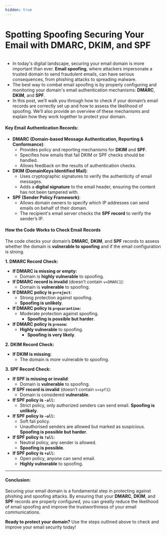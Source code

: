 ```yaml
---
hidden: true
---
```


# Spotting Spoofing Securing Your Email with DMARC, DKIM, and SPF

<figure><img src="https://images.unsplash.com/photo-1603791440384-56cd371ee9a7?crop=entropy&#x26;cs=srgb&#x26;fm=jpg&#x26;ixid=M3wxOTcwMjR8MHwxfHNlYXJjaHwxMHx8ZW1haWwlMjBzZWN1cml0eXxlbnwwfHx8fDE3MzU5ODY5MDF8MA&#x26;ixlib=rb-4.0.3&#x26;q=85" alt=""><figcaption></figcaption></figure>

* In today's digital landscape, securing your email domain is more important than ever. **Email spoofing**, where attackers impersonate a trusted domain to send fraudulent emails, can have serious consequences, from phishing attacks to spreading malware.
* The best way to combat email spoofing is by properly configuring and monitoring your domain's email authentication mechanisms: **DMARC**, **DKIM**, and **SPF**.
* In this post, we’ll walk you through how to check if your domain’s email records are correctly set up and how to assess the likelihood of spoofing. We’ll also provide an overview of these mechanisms and explain how they work together to protect your domain.

#### **Key Email Authentication Records:**

* **DMARC (Domain-based Message Authentication, Reporting & Conformance)**:
  * Provides policy and reporting mechanisms for **DKIM** and **SPF**.
  * Specifies how emails that fail DKIM or SPF checks should be handled.
  * Allows feedback on the results of authentication checks.
* **DKIM (DomainKeys Identified Mail)**:
  * Uses cryptographic signatures to verify the authenticity of email messages.
  * Adds a **digital signature** to the email header, ensuring the content has not been tampered with.
* **SPF (Sender Policy Framework)**:
  * Allows domain owners to specify which IP addresses can send emails on behalf of their domain.
  * The recipient's email server checks the **SPF record** to verify the sender’s IP.

#### **How the Code Works to Check Email Records**

The code checks your domain’s **DMARC**, **DKIM**, and **SPF** records to assess whether the domain is **vulnerable to spoofing** and if the email configuration is strong.

**1. DMARC Record Check:**

* **If DMARC is missing or empty:**
  * Domain is **highly vulnerable** to spoofing.
* **If DMARC record is invalid** (doesn’t contain `v=DMARC1`):
  * Domain is **vulnerable** to spoofing.
* **If DMARC policy is `p=reject`**:
  * Strong protection against spoofing.
  * **Spoofing is unlikely**.
* **If DMARC policy is `p=quarantine`:**
  * Moderate protection against spoofing.
    * **Spoofing is possible but harder**.
* **If DMARC policy is `p=none`:**
  * **Highly vulnerable** to spoofing.
    * **Spoofing is very likely**.

**2. DKIM Record Check:**

* **If DKIM is missing**:
  * The domain is more vulnerable to spoofing.

**3. SPF Record Check:**

* **If SPF is missing or invalid**:
  * Domain is **vulnerable** to spoofing.
* **If SPF record is invalid** (doesn’t contain `v=spf1`):
  * Domain is considered **vulnerable**.
* **If SPF policy is `-all`:**
  * Strict policy, only authorized senders can send email. **Spoofing is unlikely**.
* **If SPF policy is `~all`:**
  * Soft fail policy.
  * Unauthorised senders are allowed but marked as suspicious. **Spoofing is possible but harder**.
* **If SPF policy is `?all`:**
  * Neutral policy, any sender is allowed.
  * **Spoofing is possible**.
* **If SPF policy is `+all`:**
  * Open policy, anyone can send email.
  * **Highly vulnerable** to spoofing.

***

#### **Conclusion:**

Securing your email domain is a fundamental step in protecting against phishing and spoofing attacks. By ensuring that your **DMARC**, **DKIM**, and **SPF** records are properly configured, you can greatly reduce the likelihood of email spoofing and improve the trustworthiness of your email communications.

**Ready to protect your domain?** Use the steps outlined above to check and improve your email security today!
